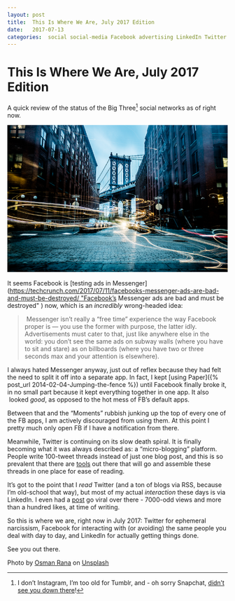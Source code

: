 ```yaml
---
layout: post
title:  This Is Where We Are, July 2017 Edition 
date:   2017-07-13 
categories:  social social-media Facebook advertising LinkedIn Twitter 
---
```


# This Is Where We Are, July 2017 Edition


A quick review of the status of the Big Three[^1] social networks as of right now.

![](/images/unknown_filename.446.png)

It seems Facebook is [testing ads in Messenger](https://techcrunch.com/2017/07/11/facebooks-messenger-ads-are-bad-and-must-be-destroyed/ "Facebook’s Messenger ads are bad and must be destroyed" ) now, which is an *incredibly* wrong-headed idea:

> Messenger isn’t really a “free time” experience the way Facebook proper is — you use the former with purpose, the latter idly. Advertisements must cater to that, just like anywhere else in the world: you don’t see the same ads on subway walls (where you have to sit and stare) as on billboards (where you have two or three seconds max and your attention is elsewhere).

I always hated Messenger anyway, just out of reflex because they had felt the need to split it off into a separate app. In fact, I kept [using Paper]({% post_url 2014-02-04-Jumping-the-fence %}) until Facebook finally broke it, in no small part because it kept everything together in one app. It also  looked *good*, as opposed to the hot mess of FB’s default apps.

Between that and the “Moments” rubbish junking up the top of every one of the FB apps, I am actively discouraged from using them. At this point I pretty much only open FB if I have a notification from there. 

Meanwhile, Twitter is continuing on its slow death spiral. It is finally becoming what it was always described as: a “micro-blogging” platform. People write 100-tweet threads instead of just one blog post, and this is so prevalent that there are [tools](https://tinysubversions.com/spooler/) out there that will go and assemble these threads in one place for ease of reading.

It’s got to the point that I *read* Twitter (and a ton of blogs via RSS, because I’m old-school that way), but most of my actual *interaction* these days is via LinkedIn. I even had a [post](https://www.linkedin.com/feed/update/urn:li:activity:6288652291893391360) go viral over there - 7000-odd views and more than a hundred likes, at time of writing.

So this is where we are, right now in July 2017: Twitter for ephemeral narcissism, Facebook for interacting with (or avoiding) the same people you deal with day to day, and LinkedIn for actually getting things done.

See you out there.

Photo by [Osman Rana](http://unsplash.com/photos/6IxGFVz0wPM) on [Unsplash](https://unsplash.com/)

[^1]: I don’t Instagram, I’m too old for Tumblr, and - oh sorry Snapchat, [didn’t see you down there](http://www.cnbc.com/2017/07/11/snap-underwriter-morgan-stanley-downgrades-the-stock.html)!

                                                                                                                                                 